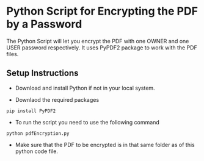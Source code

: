 # Python Script for Encrypting the PDF by a Password
The Python Script will let you encrypt the PDF with one OWNER and one USER password respectively. It uses PyPDF2 package to work with the PDF files.

## Setup Instructions
- Download and install Python if not in your local system.

- Downlaod the required packages 
```
pip install PyPDF2
```

- To run the script you need to use the following command
```
python pdfEncryption.py
```

- Make sure that the PDF to be encrypted is in that same folder as of this python code file.

